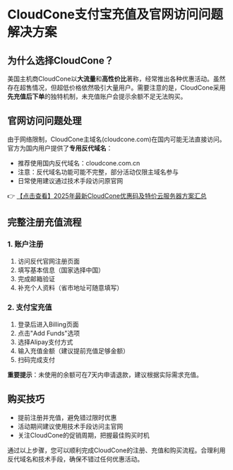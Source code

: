 # CloudCone支付宝充值及官网访问问题解决方案

## 为什么选择CloudCone？

美国主机商CloudCone以**大流量**和**高性价比**著称，经常推出各种优惠活动。虽然存在超售情况，但超低价格依然吸引大量用户。需要注意的是，CloudCone采用**先充值后下单**的独特机制，未充值账户会提示余额不足无法购买。

## 官网访问问题处理

由于网络限制，CloudCone主域名(cloudcone.com)在国内可能无法直接访问。官方为国内用户提供了**专用反代域名**：

- 推荐使用国内反代域名：cloudcone.com.cn
- 注意：反代域名功能可能不完整，部分活动仅限主域名参与
- 日常使用建议通过技术手段访问原官网

👉 [【点击查看】2025年最新CloudCone优惠码及特价云服务器方案汇总](https://bit.ly/Cloudcone)

## 完整注册充值流程

### 1. 账户注册
1. 访问反代官网注册页面
2. 填写基本信息（国家选择中国）
3. 完成邮箱验证
4. 补充个人资料（省市地址可随意填写）

### 2. 支付宝充值
1. 登录后进入Billing页面
2. 点击"Add Funds"选项
3. 选择Alipay支付方式
4. 输入充值金额（建议提前充值足够金额）
5. 扫码完成支付

**重要提示**：未使用的余额可在7天内申请退款，建议根据实际需求充值。

## 购买技巧
- 提前注册并充值，避免错过限时优惠
- 活动期间建议使用技术手段访问主官网
- 关注CloudCone的促销周期，把握最佳购买时机

通过以上步骤，您可以顺利完成CloudCone的注册、充值和购买流程。合理利用反代域名和技术手段，确保不错过任何优惠活动。
